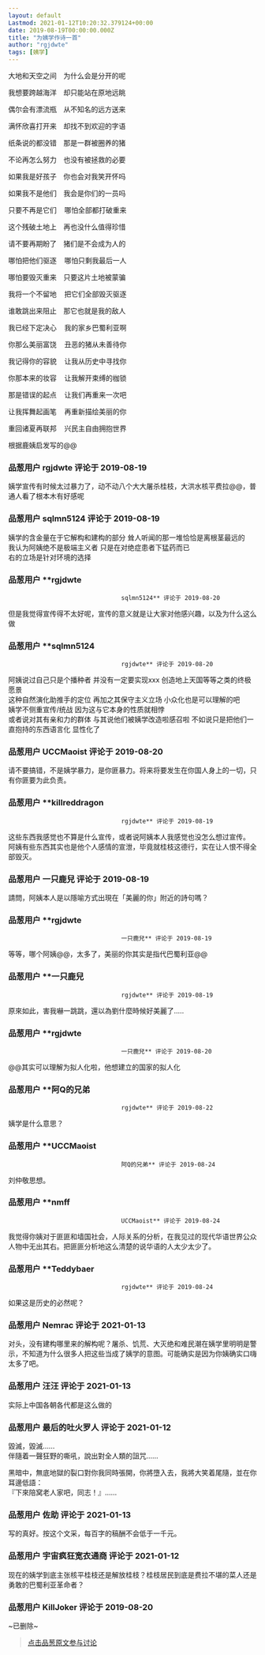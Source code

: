 ```yaml
---
layout: default
Lastmod: 2021-01-12T10:20:32.379124+00:00
date: 2019-08-19T00:00:00.000Z
title: "为姨学作诗一首"
author: "rgjdwte"
tags: [姨学]
---
```


大地和天空之间　为什么会是分开的呢  
  
我想要跨越海洋　却只能站在原地远眺  
  
偶尔会有漂流瓶　从不知名的远方送来  
  
满怀欣喜打开来　却找不到欢迎的字语  
  
纸条说的都没错　那是一群被圈养的猪  
  
不论再怎么努力　也没有被拯救的必要  
  
如果我是好孩子　你也会对我笑开怀吗  
  
如果我不是他们　我会是你们的一员吗  
  
只要不再是它们    哪怕全部都打破重来  
  
这个残破土地上　再也没什么值得珍惜  
  
请不要再期盼了　猪们是不会成为人的  
  
哪怕把他们驱逐    哪怕只剩我最后一人  
  
哪怕要毁灭重来　只要这片土地被蒙骗  
  
我将一个不留地    把它们全部毁灭驱逐  
  
谁敢跳出来阻止　那它也就是我的敌人  
  
我已经下定决心    我的家乡巴蜀利亚啊  
  
你那么美丽富饶    丑恶的猪从未善待你  
  
我记得你的容貌    让我从历史中寻找你  
  
你那本来的妆容    让我解开束缚的枷锁  
  
那是错误的起点    让我们再重来一次吧  
  
让我挥舞起画笔    再重新描绘美丽的你  
  
重回诸夏再联邦    兴民主自由拥抱世界  
  
根据鹿姨启发写的@@

            
### 品葱用户 **rgjdwte** 评论于 2019-08-19
        
姨学宣传有时候太过暴力了，动不动八个大大屠杀桂枝，大洪水核平费拉@@，普通人看了根本木有好感呢
        


            
### 品葱用户 **sqlmn5124** 评论于 2019-08-19
        
姨学的含金量在于它解构和建构的部分 耸人听闻的那一堆恰恰是离根茎最远的  
我认为阿姨绝不是极端主义者 只是在对绝症患者下猛药而已  
右的立场是针对环境的选择
        


            
### 品葱用户 **rgjdwte				
									sqlmn5124** 评论于 2019-08-20
        
但是我觉得宣传得不太好呢，宣传的意义就是让大家对他感兴趣，以及为什么这么做
        


            
### 品葱用户 **sqlmn5124				
									rgjdwte** 评论于 2019-08-20
        
阿姨说过自己只是个播种者 并没有一定要实现xxx 创造地上天国等等之类的终极愿景  
这种自然演化助推手的定位 再加之其保守主义立场 小众化也是可以理解的吧  
姨学不侧重宣传/统战 因为这与它本身的性质就相悖  
或者说对其有亲和力的群体 与其说他们被姨学改造啦感召啦 不如说只是把他们一直抱持的东西语言化 显性化了
        


            
### 品葱用户 **UCCMaoist** 评论于 2019-08-20
        
请不要搞错，不是姨学暴力，是你匪暴力。将来将要发生在你国人身上的一切，只有你匪要为此负责。
        


            
### 品葱用户 **killreddragon				
									rgjdwte** 评论于 2019-08-19
        
这些东西我感觉也不算是什么宣传，或者说阿姨本人我感觉也没怎么想过宣传。  
阿姨有些东西其实也是他个人感情的宣泄，毕竟就桂枝这德行，实在让人恨不得全部毁灭。
        


            
### 品葱用户 **一只鹿兒** 评论于 2019-08-19
        
請問，阿姨本人是以隱喻方式出現在「美麗的你」附近的詩句嗎？
        


            
### 品葱用户 **rgjdwte				
									一只鹿兒** 评论于 2019-08-19
        
等等，哪个阿姨@@，太多了，美丽的你其实是指代巴蜀利亚@@
        


            
### 品葱用户 **一只鹿兒				
									rgjdwte** 评论于 2019-08-19
        
原來如此，害我嚇一跳跳，還以為劉什麼時候好美麗了.....
        


            
### 品葱用户 **rgjdwte				
									一只鹿兒** 评论于 2019-08-20
        
@@其实可以理解为拟人化啦，他想建立的国家的拟人化
        


            
### 品葱用户 **阿Q的兄弟				
									rgjdwte** 评论于 2019-08-22
        
姨学是什么意思？
        


            
### 品葱用户 **UCCMaoist				
									阿Q的兄弟** 评论于 2019-08-24
        
刘仲敬思想。
        


            
### 品葱用户 **nmff				
									UCCMaoist** 评论于 2019-08-24
        
我觉得你姨对于匪匪和墙国社会，人际关系的分析，在我见过的现代华语世界公众人物中无出其右。把匪匪分析地这么清楚的说华语的人太少太少了。
        


            
### 品葱用户 **Teddybaer				
									rgjdwte** 评论于 2019-08-24
        
如果这是历史的必然呢？
        


            
### 品葱用户 **Nemrac** 评论于 2021-01-13
        
对头，没有建构哪里来的解构呢？屠杀、饥荒、大灭绝和难民潮在姨学里明明是警示，不知道为什么很多人把这些当成了姨学的意图。可能确实是因为你姨确实口嗨太多了吧。
        


            
### 品葱用户 **汪汪** 评论于 2021-01-13
        
实际上中国各朝各代都是这么做的
        


            
### 品葱用户 **最后的吐火罗人** 评论于 2021-01-12
        
毀滅，毀滅……  
伴隨着一聲狂野的嘶吼，說出對全人類的詛咒……  
  
黑暗中，無底地獄的裂口對你我同時張開，你將墮入去，我將大笑着尾隨，並在你耳邊低語：  
『下來陪窝老人家吧，同志！』……
        


            
### 品葱用户 **佐助** 评论于 2021-01-13
        
写的真好。按这个文采，每百字的稿酬不会低于一千元。
        


            
### 品葱用户 **宇宙疯狂宽衣通商** 评论于 2021-01-12
        
现在的姨学到底主张核平桂枝还是解放桂枝？桂枝居民到底是费拉不堪的菜人还是勇敢的巴蜀利亚革命者？
        


            
### 品葱用户 **KillJoker** 评论于 2019-08-20
        
~已删除~
        






> [点击品葱原文参与讨论](https://pincong.rocks/article/3561)

